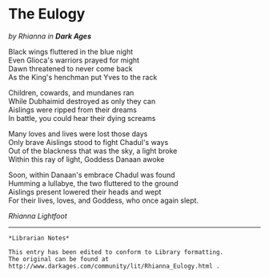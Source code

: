 # The Eulogy

_by Rhianna in **Dark Ages**_

Black wings fluttered in the blue night  
Even Glioca's warriors prayed for might  
Dawn threatened to never come back  
As the King's henchman put Yves to the rack  

Children, cowards, and mundanes ran  
While Dubhaimid destroyed as only they can  
Aislings were ripped from their dreams  
In battle, you could hear their dying screams  

Many loves and lives were lost those days  
Only brave Aislings stood to fight Chadul's ways  
Out of the blackness that was the sky, a light broke  
Within this ray of light, Goddess Danaan awoke  

Soon, within Danaan's embrace Chadul was found  
Humming a lullabye, the two fluttered to the ground  
Aislings present lowered their heads and wept  
For their lives, loves, and Goddess, who once again slept.  

_Rhianna Lightfoot_

***

```
*Librarian Notes*

This entry has been edited to conform to Library formatting.
The original can be found at http://www.darkages.com/community/lit/Rhianna_Eulogy.html .
```

